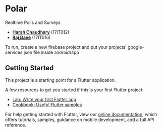 # Polar
Realtime Polls and Surveys

- **[Harsh Chaudhary](https://github.com/hrshcdry)** (17IT012) 
- **[Raj Dave](https://github.com/gabbar68)** (17IT016)

To run, create a new firebase project and put your projects' google-services.json file inside android/app 

## Getting Started

This project is a starting point for a Flutter application.

A few resources to get you started if this is your first Flutter project:

- [Lab: Write your first Flutter app](https://flutter.dev/docs/get-started/codelab)
- [Cookbook: Useful Flutter samples](https://flutter.dev/docs/cookbook)

For help getting started with Flutter, view our
[online documentation](https://flutter.dev/docs), which offers tutorials,
samples, guidance on mobile development, and a full API reference.

